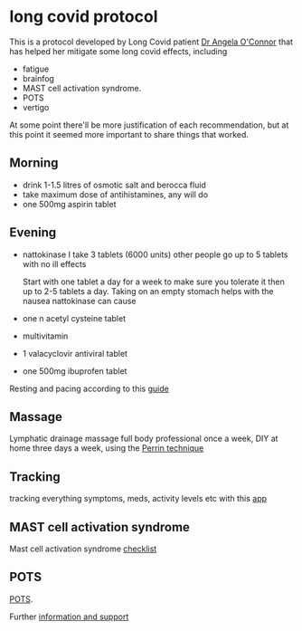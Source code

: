 # long covid protocol

This is a protocol developed by Long Covid patient [Dr Angela O'Connor](https://twitter.com/amayoco) that has helped her mitigate some long covid effects, including
- fatigue
- brainfog
- MAST cell activation syndrome.
- POTS
- vertigo

At some point there'll be more justification of each recommendation, but at this point it seemed more important to share things that worked.

## Morning 
- drink 1-1.5 litres of osmotic salt and berocca fluid
- take maximum dose of antihistamines, any will do
- one 500mg aspirin tablet

## Evening
- nattokinase I take 3 tablets (6000 units) other people go up to 5 tablets with no ill effects

  Start with one tablet a day for a week to make sure you tolerate it then up to 2-5 tablets a day. Taking on an empty stomach helps with the nausea nattokinase can cause
- one n acetyl cysteine tablet
- multivitamin
- 1 valacyclovir antiviral tablet
- one 500mg ibuprofen tablet

Resting and pacing according to this [guide](https://www.meaction.net/stoprestpace/)

## Massage

Lymphatic drainage massage full body professional once a week, DIY at home three days a week, using the [Perrin technique](https://youtu.be/ccV24hCOe5A)

## Tracking

tracking everything symptoms,  meds, activity levels etc with this [app](https://www.makevisible.com/)

## MAST cell activation syndrome

Mast cell activation syndrome [checklist](https://drive.google.com/file/d/1WWikrwMQzsfXuwGpgrVtFQ6Vwunnd9yx/view?usp=drivesdk)


## POTS

[POTS](https://www.nhs.uk/conditions/postural-tachycardia-syndrome/#:~:text=Postural%20tachycardia%20syndrome%20(PoTS)%20is,as%20postural%20orthostatic%20tachycardia%20syndrome).

Further [information and support](https://patientresearchcovid19.com/)
